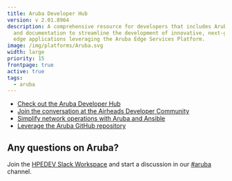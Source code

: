 ```yaml
---
title: Aruba Developer Hub
version: v 2.01.8964
description: A comprehensive resource for developers that includes Aruba APIs
  and documentation to streamline the development of innovative, next-generation
  edge applications leveraging the Aruba Edge Services Platform.
image: /img/platforms/Aruba.svg
width: large
priority: 15
frontpage: true
active: true
tags:
  - aruba
---
```

* [Check out the Aruba Developer Hub](https://developer.arubanetworks.com/)
* [Join the conversation at the Airheads Developer Community](https://community.arubanetworks.com/community-home?communitykey=3b1329d5-bdf8-44d2-93b1-8c252f5094fb)
* [Simplify network operations with Aruba and Ansible](https://www.ansible.com/integrations/networks/aruba)
* [Leverage the Aruba GitHub repository](https://github.com/aruba)

## Any questions on Aruba?

Join the [HPEDEV Slack Workspace](https://slack.hpedev.io/) and start a discussion in our [\#aruba](https://hpedev.slack.com/archives/C0164BJHKJP) channel.